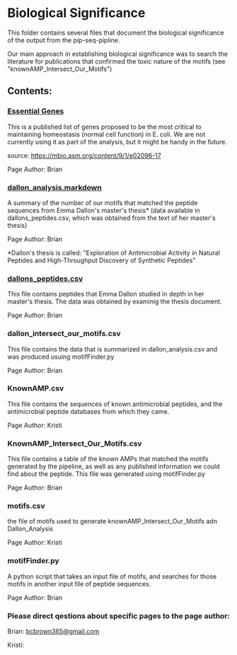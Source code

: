 # Biological Significance

This folder contains several files that document the biological significance of the output from the pip-seq-pipline.

Our main approach in establishing biological significance was to search the literature for publications that confirmed the toxic nature of the motifs (see "knownAMP_Intersect_Our_Motifs")

## Contents:

### [Essential Genes](../biological_significance/essential_genes.txt)

This is a published list of genes proposed to be the most critical to maintaining homeostasis (normal cell function) in E. coli. We are not currently using it as part of the analysis, but it might be handy in the future.

source: https://mbio.asm.org/content/9/1/e02096-17

Page Author: Brian

### [dallon_analysis.markdown](../biological_significance/dallon_analysis.markdown)

A summary of the number of our motifs that matched the peptide sequences from Emma Dallon's master's thesis* (data available in dallons_peptides.csv, which was obtained from the text of her master's thesis)

Page Author: Brian

*Dallon's thesis is called: "Exploration of Antimicrobial Activity in Natural Peptides and High-Throughput Discovery of Synthetic Peptides"

### [dallons_peptides.csv](../biological_significance/dallons_peptides.csv)

This file contains peptides that Emma Dallon studied in depth in her master's thesis. The data was obtained by examinig the thesis document.

Page Author: Brian

### dallon_intersect_our_motifs.csv

This file contains the data that is summarized in dallon_analysis.csv and was produced usuing motifFinder.py

Page Author: Brian

### KnownAMP.csv

This file contains the sequences of known antimicrobial peptides, and the antimicrobial peptide databases from which they came.

Page Author: Kristi

### KnownAMP_Intersect_Our_Motifs.csv

This file contains a table of the known AMPs that matched the motifs generated by the pipeline, as well as any published information we could find about the peptide. This file was generated using motifFinder.py

Page Author: Brian

### motifs.csv

the file of motifs used to generate knownAMP_Intersect_Our_Motifs adn Dallon_Analysis

Page Author: Kristi

### motifFinder.py

A python script that takes an input file of motifs, and searches for those motifs in another input file of peptide sequences.

Page Author: Brian

### Please direct qestions about specific pages to the page author:

Brian: bcbrown365@gmail.com

Kristi:
